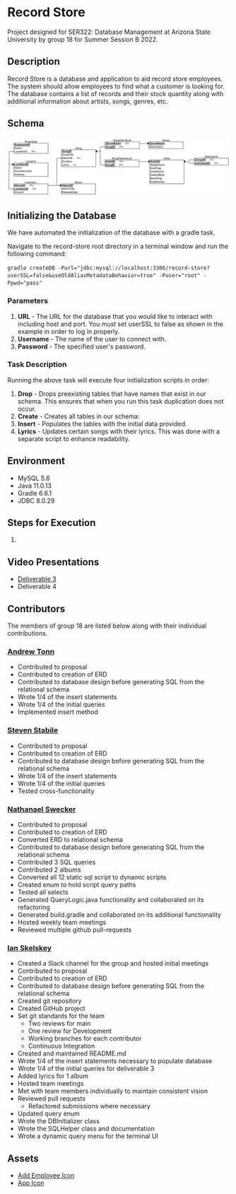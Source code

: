 # Record Store

Project designed for SER322: Database Management at Arizona State University by group 18 for Summer Session B 2022.

## Description

Record Store is a database and application to aid record store employees. The system should allow 
employees to find what a customer is looking for. The database contains a list of records and their stock quantity
along with additional information about artists, songs, genres, etc.

## Schema

![Relational Schema for the Record Store Database Project](diagrams/RS.png)

## Initializing the Database

We have automated the initialization of the database with a gradle task.

Navigate to the record-store root directory in a terminal window and run the following command:

`gradle createDB -Purl="jdbc:mysql://localhost:3306/record-store?userSSL=false&useOldAliasMetadataBehavior=true" -Puser="root" -Ppwd="pass"`

### Parameters

1. **URL** - The URL for the database that you would like to interact with including host and port.
You must set userSSL to false as shown in the example in order to log in properly.
2. **Username** - The name of the user to connect with.
3. **Password** - The specified user's password.

### Task Description
Running the above task will execute four initialization scripts in order:

1. **Drop** - Drops preexisting tables that have names that exist in our schema.
   This ensures that when you run this task duplication does not occur.
2. **Create** - Creates all tables in our schema:
3. **Insert** - Populates the tables with the initial data provided.
4. **Lyrics** - Updates certain songs with their lyrics. This was done with a separate script to enhance readability.

## Environment

- MySQL 5.6
- Java 11.0.13
- Gradle 6.6.1
- JDBC 8.0.29

## Steps for Execution

1. 

## Video Presentations

- [Deliverable 3](https://www.youtube.com/watch?v=8NFbX4rywlE)
- Deliverable 4

## Contributors 

The members of group 18 are listed below along with their individual contributions.

### [Andrew Tonn](https://github.com/attonn7)

- Contributed to proposal
- Contributed to creation of ERD
- Contributed to database design before generating SQL from the relational schema
- Wrote 1/4 of the insert statements
- Wrote 1/4 of the initial queries
- Implemented insert method

### [Steven Stabile](https://github.com/sstabile)

- Contributed to proposal
- Contributed to creation of ERD
- Contributed to database design before generating SQL from the relational schema
- Wrote 1/4 of the insert statements
- Wrote 1/4 of the initial queries
- Tested cross-functionality

### [Nathanael Swecker](https://github.com/ndswecker)

- Contributed to proposal
- Contributed to creation of ERD
- Converted ERD to relational schema
- Contributed to database design before generating SQL from the relational schema
- Contributed 3 SQL queries
- Contributed 2 albums
- Converted all 12 static sql script to dynamic scripts
- Created enum to hold script query paths
- Tested all selects
- Generated QueryLogic.java functionality and collaborated on its refactoring
- Generated build.gradle and collaborated on its additional functionality
- Hosted weekly team meetings
- Reviewed multiple github pull-requests

### [Ian Skelskey](https://github.com/IanSkelskey)

- Created a Slack channel for the group and hosted initial meetings
- Contributed to proposal
- Contributed to creation of ERD
- Contributed to database design before generating SQL from the relational schema
- Created git repository
- Created GitHub project
- Set git standards for the team
  - Two reviews for main
  - One review for Development
  - Working branches for each contributor
  - Continuous Integration
- Created and maintained README.md
- Wrote 1/4 of the insert statements necessary to populate database
- Wrote 1/4 of the initial queries for deliverable 3
- Added lyrics for 1 album
- Hosted team meetings
- Met with team members individually to maintain consistent vision
- Reviewed pull requests
  - Refactored submissions where necessary
- Updated query enum
- Wrote the DBInitializer class
- Wrote the SQLHelper class and documentation
- Wrote a dynamic query menu for the terminal UI

## Assets

- [Add Employee Icon](https://www.flaticon.com/free-icons/add-user)
- [App Icon](https://www.flaticon.com/free-icons/vinyl)